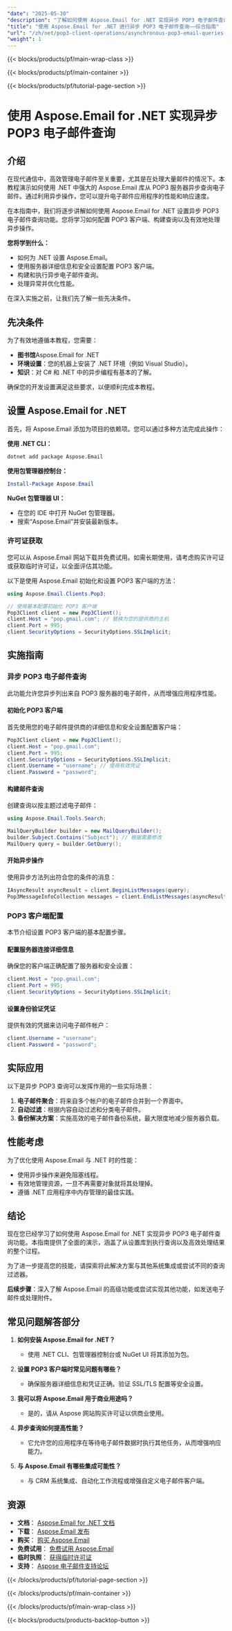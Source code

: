 ```yaml
---
"date": "2025-05-30"
"description": "了解如何使用 Aspose.Email for .NET 实现异步 POP3 电子邮件查询。本指南涵盖设置、配置以及提升电子邮件应用程序性能的最佳实践。"
"title": "使用 Aspose.Email for .NET 进行异步 POP3 电子邮件查询——综合指南"
"url": "/zh/net/pop3-client-operations/asynchronous-pop3-email-queries-aspose-email-net/"
"weight": 1
---
```


{{< blocks/products/pf/main-wrap-class >}}

{{< blocks/products/pf/main-container >}}

{{< blocks/products/pf/tutorial-page-section >}}
# 使用 Aspose.Email for .NET 实现异步 POP3 电子邮件查询

## 介绍

在现代通信中，高效管理电子邮件至关重要，尤其是在处理大量邮件的情况下。本教程演示如何使用 .NET 中强大的 Aspose.Email 库从 POP3 服务器异步查询电子邮件。通过利用异步操作，您可以提升电子邮件应用程序的性能和响应速度。

在本指南中，我们将逐步讲解如何使用 Aspose.Email for .NET 设置异步 POP3 电子邮件查询功能。您将学习如何配置 POP3 客户端、构建查询以及有效地处理异步操作。

**您将学到什么：**
- 如何为 .NET 设置 Aspose.Email。
- 使用服务器详细信息和安全设置配置 POP3 客户端。
- 构建和执行异步电子邮件查询。
- 处理异常并优化性能。

在深入实施之前，让我们先了解一些先决条件。

## 先决条件

为了有效地遵循本教程，您需要：
- **图书馆**Aspose.Email for .NET
- **环境设置**：您的机器上安装了 .NET 环境（例如 Visual Studio）。
- **知识**：对 C# 和 .NET 中的异步编程有基本的了解。

确保您的开发设置满足这些要求，以便顺利完成本教程。

## 设置 Aspose.Email for .NET

首先，将 Aspose.Email 添加为项目的依赖项。您可以通过多种方法完成此操作：

**使用 .NET CLI：**
```bash
dotnet add package Aspose.Email
```

**使用包管理器控制台：**
```powershell
Install-Package Aspose.Email
```

**NuGet 包管理器 UI：**
- 在您的 IDE 中打开 NuGet 包管理器。
- 搜索“Aspose.Email”并安装最新版本。

### 许可证获取

您可以从 Aspose.Email 网站下载并免费试用。如需长期使用，请考虑购买许可证或获取临时许可证，以全面评估其功能。

以下是使用 Aspose.Email 初始化和设置 POP3 客户端的方法：
```csharp
using Aspose.Email.Clients.Pop3;

// 使用基本配置初始化 POP3 客户端
Pop3Client client = new Pop3Client();
client.Host = "pop.gmail.com"; // 替换为您的提供商的主机
client.Port = 995;
client.SecurityOptions = SecurityOptions.SSLImplicit; 
```

## 实施指南

### 异步 POP3 电子邮件查询

此功能允许您异步列出来自 POP3 服务器的电子邮件，从而增强应用程序性能。

#### 初始化 POP3 客户端

首先使用您的电子邮件提供商的详细信息和安全设置配置客户端：
```csharp
Pop3Client client = new Pop3Client();
client.Host = "pop.gmail.com";
client.Port = 995;
client.SecurityOptions = SecurityOptions.SSLImplicit;
client.Username = "username"; // 使用有效凭证
client.Password = "password";
```

#### 构建邮件查询

创建查询以按主题过滤电子邮件：
```csharp
using Aspose.Email.Tools.Search;

MailQueryBuilder builder = new MailQueryBuilder();
builder.Subject.Contains("Subject"); // 根据需要修改
MailQuery query = builder.GetQuery();
```

#### 开始异步操作

使用异步方法列出符合您的条件的消息：
```csharp
IAsyncResult asyncResult = client.BeginListMessages(query);
Pop3MessageInfoCollection messages = client.EndListMessages(asyncResult);
```

### POP3 客户端配置

本节介绍设置 POP3 客户端的基本配置步骤。

#### 配置服务器连接详细信息

确保您的客户端正确配置了服务器和安全设置：
```csharp
client.Host = "pop.gmail.com";
client.Port = 995;
client.SecurityOptions = SecurityOptions.SSLImplicit;
```

#### 设置身份验证凭证

提供有效的凭据来访问电子邮件帐户：
```csharp
client.Username = "username";
client.Password = "password";
```

## 实际应用

以下是异步 POP3 查询可以发挥作用的一些实际场景：
1. **电子邮件聚合**：将来自多个帐户的电子邮件合并到一个界面中。
2. **自动过滤**：根据内容自动过滤和分类电子邮件。
3. **备份解决方案**：实施高效的电子邮件备份系统，最大限度地减少服务器负载。

## 性能考虑

为了优化使用 Aspose.Email 与 .NET 时的性能：
- 使用异步操作来避免阻塞线程。
- 有效地管理资源，一旦不再需要对象就将其处理掉。
- 遵循 .NET 应用程序中内存管理的最佳实践。

## 结论

现在您已经学习了如何使用 Aspose.Email for .NET 实现异步 POP3 电子邮件查询功能。本指南提供了全面的演示，涵盖了从设置库到执行查询以及高效处理结果的整个过程。

为了进一步提高您的技能，请探索将此解决方案与其他系统集成或尝试不同的查询过滤器。

**后续步骤**：深入了解 Aspose.Email 的高级功能或尝试实现其他功能，如发送电子邮件或处理附件。

## 常见问题解答部分

1. **如何安装 Aspose.Email for .NET？**
   - 使用 .NET CLI、包管理器控制台或 NuGet UI 将其添加为包。

2. **设置 POP3 客户端时常见问题有哪些？**
   - 确保服务器详细信息和凭证正确。验证 SSL/TLS 配置等安全设置。

3. **我可以将 Aspose.Email 用于商业用途吗？**
   - 是的，请从 Aspose 网站购买许可证以供商业使用。

4. **异步查询如何提高性能？**
   - 它允许您的应用程序在等待电子邮件数据时执行其他任务，从而增强响应能力。

5. **与 Aspose.Email 有哪些集成可能性？**
   - 与 CRM 系统集成、自动化工作流程或增强自定义电子邮件客户端。

## 资源

- **文档**： [Aspose.Email for .NET 文档](https://reference.aspose.com/email/net/)
- **下载**： [Aspose.Email 发布](https://releases.aspose.com/email/net/)
- **购买**： [购买 Aspose.Email](https://purchase.aspose.com/buy)
- **免费试用**： [免费试用 Aspose.Email](https://releases.aspose.com/email/net/)
- **临时执照**： [获得临时许可证](https://purchase.aspose.com/temporary-license/)
- **支持**： [Aspose 电子邮件支持论坛](https://forum.aspose.com/c/email/10)

{{< /blocks/products/pf/tutorial-page-section >}}

{{< /blocks/products/pf/main-container >}}

{{< /blocks/products/pf/main-wrap-class >}}

{{< blocks/products/products-backtop-button >}}
